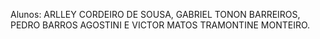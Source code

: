 Alunos: ARLLEY CORDEIRO DE SOUSA, GABRIEL TONON BARREIROS, PEDRO BARROS AGOSTINI E VICTOR MATOS TRAMONTINE MONTEIRO.

